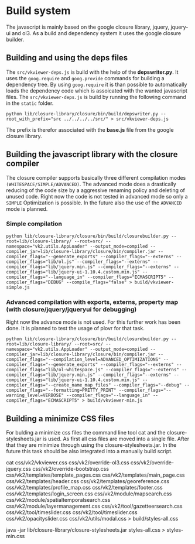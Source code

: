 # Build system

The javascript is mainly based on the google closure library, jquery, jquery-ui and ol3. As a build and dependency system it uses the google closure builder.

## Building and using the deps files

The `src/vkviewer-deps.js` is build with the help of the **depswriter.py**. It uses the `goog.require` and `goog.provide` commands for building a dependency tree. By using `goog.require` it is than possible to automatically loads the dependency code which is assoicated with the wanted javascript files. The `src/vkviewer-deps.js` is build by running the following command in the `static` folder.

	python lib/closure-library/closure/bin/build/depswriter.py --root_with_prefix="src ../../../../src/" > src/vkviewer-deps.js

The prefix is therefor associated with the **base.js** file from the google closure library.

## Building the javascript library with the closure compiler

The closure compiler supports basically three different compilation modes `(WHITESPACE/SIMPLE/ADVANCED)`. The advanced mode does a drastically reducing of the code size by a aggressive renaming policy and deleting of unused code. Right now the code is not tested in advanced mode so only a `SIMPLE` Optimization is possible. In the future also the use of the `ADVANCED` mode is planned. 

### Simple compilation
	python lib/closure-library/closure/bin/build/closurebuilder.py --root=lib/closure-library/ --root=src/ --namespace="vk2.utils.AppLoader" --output_mode=compiled --compiler_jar=lib/closure-library/closure/bin/compiler.jar --compiler_flags="--generate_exports" --compiler_flags="--externs" --compiler_flags="lib/ol.js" --compiler_flags="--externs" --compiler_flags="lib/jquery.min.js" --compiler_flags="--externs" --compiler_flags="lib/jquery-ui-1.10.4.custom.min.js" --compiler_flags="--language_in" --compiler_flags="ECMASCRIPT5" --compiler_flags="DEBUG" --compile_flags="false" > build/vkviewer-simple.js

### Advanced compilation with exports, externs, property map (with closure/jquery/jqueryui for debugging)

Right now the advance mode is not used. For this further work has been done. It is planned to test the usage of plovr for that task. 

	python lib/closure-library/closure/bin/build/closurebuilder.py --root=lib/closure-library/ --root=src/ --namespace="vk2.utils.AppLoader" --output_mode=compiled --compiler_jar=lib/closure-library/closure/bin/compiler.jar --compiler_flags="--compilation_level=ADVANCED_OPTIMIZATIONS" --compiler_flags="--generate_exports" --compiler_flags="--externs" --compiler_flags="lib/ol-whitespace.js" --compiler_flags="--externs" --compiler_flags="lib/jquery.min.js" --compiler_flags="--externs" --compiler_flags="lib/jquery-ui-1.10.4.custom.min.js" --compiler_flags="--create_name_map_files" --compiler_flags="--debug" --compiler_flags="--formatting=PRETTY_PRINT" --compiler_flags="--warning_level=VERBOSE" --compiler_flags="--language_in" --compiler_flags="ECMASCRIPT5" > build/vkviewer-min.js

## Building a minimize CSS files

For bulding a minimize css files the command line tool cat and the closure-stylesheets.jar is used. As first all css files are moved into a single file. After that they are minimize through using the closure-stylesheets.jar. In the future this task should be also integrated into a manually build script.

cat css/vk2/vkviewer.css css/vk2/override-ol3.css css/vk2/override-jquery.css css/vk2/override-bootstrap.css css/vk2/templates/template_pages.css css/vk2/templates/main_page.css css/vk2/templates/header.css css/vk2/templates/georeference.css css/vk2/templates/profile_map.css css/vk2/templates/footer.css css/vk2/templates/login_screen.css css/vk2/module/mapsearch.css css/vk2/module/spatialtemporalsearch.css css/vk2/module/layermanagement.css css/vk2/tool/gazetteersearch.css css/vk2/tool/timeslider.css css/vk2/tool/timeslider.css css/vk2/opacityslider.css css/vk2/utils/modal.css > build/styles-all.css

java -jar lib/closure-library/closure-stylesheets.jar styles-all.css > styles-min.css

